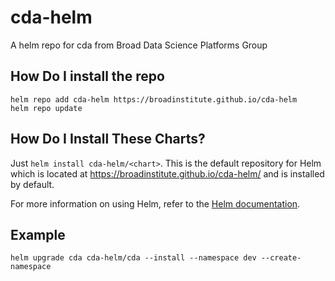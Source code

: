 # cda-helm
A helm repo for cda from Broad Data Science Platforms Group

## How Do I install the repo
```
helm repo add cda-helm https://broadinstitute.github.io/cda-helm
helm repo update
```
## How Do I Install These Charts?

Just `helm install cda-helm/<chart>`. This is the default repository for Helm which is located at https://broadinstitute.github.io/cda-helm/ and is installed by default.

For more information on using Helm, refer to the [Helm documentation](https://github.com/kubernetes/helm#docs).

## Example
```helm upgrade cda cda-helm/cda --install --namespace dev --create-namespace```
